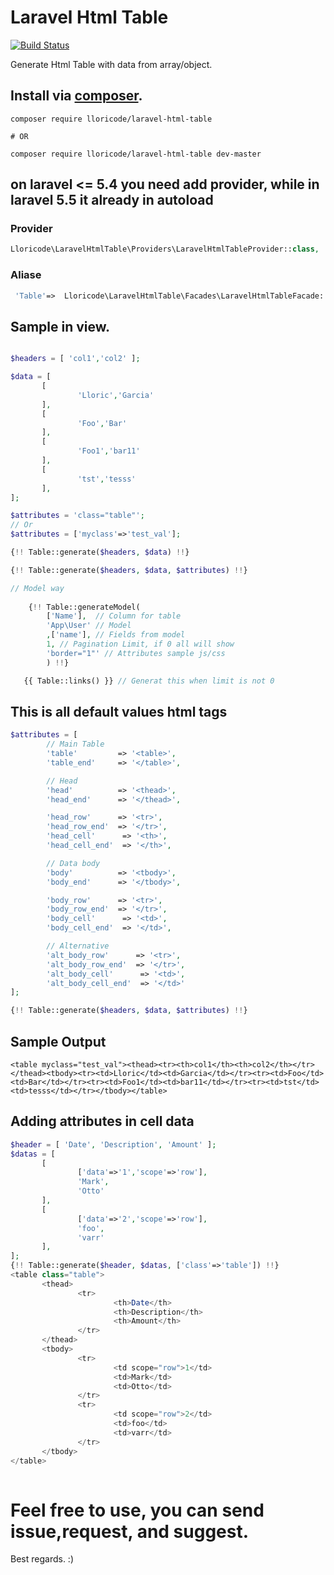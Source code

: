 
# Laravel Html Table
[![Build Status](https://travis-ci.org/lloricode/laravel-html-table.svg?branch=master)](https://travis-ci.org/lloricode/laravel-html-table)

Generate Html Table with data from array/object.

## Install via [composer](https://getcomposer.org/).
```
composer require lloricode/laravel-html-table

# OR

composer require lloricode/laravel-html-table dev-master 
```
## on laravel <= 5.4 you need add provider, while in laravel 5.5 it already in autoload
### Provider
```php
Lloricode\LaravelHtmlTable\Providers\LaravelHtmlTableProvider::class,
```

### Aliase
```php
 'Table'=>  Lloricode\LaravelHtmlTable\Facades\LaravelHtmlTableFacade::class,
 ```

## Sample in view.
 ```php

$headers = [ 'col1','col2' ];

$data = [
        [
                'Lloric','Garcia'
        ],
        [
                'Foo','Bar'
        ],
        [
                'Foo1','bar11'
        ],
        [
                'tst','tesss'
        ],
];

$attributes = 'class="table"';
// Or
$attributes = ['myclass'=>'test_val'];

{!! Table::generate($headers, $data) !!}

{!! Table::generate($headers, $data, $attributes) !!}

// Model way
  
     {!! Table::generateModel(
         ['Name'],  // Column for table
         'App\User' // Model
         ,['name'], // Fields from model
         1, // Pagination Limit, if 0 all will show
         'border="1"' // Attributes sample js/css
         ) !!}   

    {{ Table::links() }} // Generat this when limit is not 0


 ```
## This is all default values html tags
```php
$attributes = [
        // Main Table
        'table'         => '<table>',
        'table_end'     => '</table>',

        // Head 
        'head'          => '<thead>',
        'head_end'      => '</thead>',

        'head_row'      => '<tr>',
        'head_row_end'  => '</tr>',
        'head_cell'      => '<th>',
        'head_cell_end'  => '</th>',

        // Data body
        'body'          => '<tbody>',
        'body_end'      => '</tbody>',

        'body_row'      => '<tr>',
        'body_row_end'  => '</tr>',                        
        'body_cell'      => '<td>',
        'body_cell_end'  => '</td>',

        // Alternative
        'alt_body_row'      => '<tr>',
        'alt_body_row_end'  => '</tr>',                        
        'alt_body_cell'      => '<td>',
        'alt_body_cell_end'  => '</td>'
];

{!! Table::generate($headers, $data, $attributes) !!}
```

## Sample Output
 ```
<table myclass="test_val"><thead><tr><th>col1</th><th>col2</th></tr></thead><tbody><tr><td>Lloric</td><td>Garcia</td></tr><tr><td>Foo</td><td>Bar</td></tr><tr><td>Foo1</td><td>bar11</td></tr><tr><td>tst</td><td>tesss</td></tr></tbody></table>
 ```

 ## Adding attributes in cell data
 ```php
$header = [ 'Date', 'Description', 'Amount' ];
$datas = [
        [
                ['data'=>'1','scope'=>'row'],
                'Mark',
                'Otto'
        ],
        [
                ['data'=>'2','scope'=>'row'],
                'foo',
                'varr'
        ],
];
{!! Table::generate($header, $datas, ['class'=>'table']) !!}
<table class="table">
        <thead>
                <tr>
                        <th>Date</th>
                        <th>Description</th>
                        <th>Amount</th>
                </tr>
        </thead>
        <tbody>
                <tr>
                        <td scope="row">1</td>
                        <td>Mark</td>
                        <td>Otto</td>
                </tr>
                <tr>
                        <td scope="row">2</td>
                        <td>foo</td>
                        <td>varr</td>
                </tr>
        </tbody>
</table>
                                                
 ```
#

# Feel free to use, you can send issue,request, and suggest.

Best regards. :)

